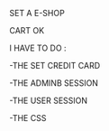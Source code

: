 SET A E-SHOP

CART OK

I HAVE TO DO :

-THE SET CREDIT CARD

-THE ADMINB SESSION

-THE USER SESSION

-THE CSS
